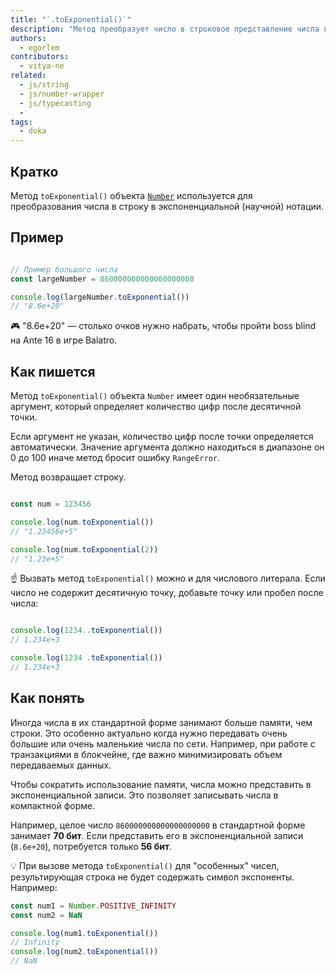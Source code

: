 ```yaml
---
title: "`.toExponential()`"
description: "Метод преобразует число в строковое представление числа в экспоненциальной записи"
authors:
  - egorlem
contributors:
  - vitya-ne
related:
  - js/string
  - js/number-wrapper
  - js/typecasting
  -
tags:
  - doka
---
```


## Кратко

Метод `toExponential()` объекта [`Number`](/js/number-wrapper/) используется для преобразования числа в строку в экспоненциальной (научной) нотации.

## Пример

```js

// Пример большого числа
const largeNumber = 860000000000000000000

console.log(largeNumber.toExponential())
// "8.6e+20"
```

<aside>

🎮 "8.6e+20" — столько очков нужно набрать, чтобы пройти boss blind на Ante 16 в игре Balatro.

</aside>


## Как пишется

Метод `toExponential()` объекта `Number` имеет один необязательные аргумент, который определяет количество цифр после десятичной точки.

Если аргумент не указан, количество цифр после точки определяется автоматически. Значение аргумента должно находиться в диапазоне он 0 до 100 иначе метод бросит ошибку `RangeError`.

Метод возвращает строку.

```js

const num = 123456

console.log(num.toExponential())
// "1.23456e+5"

console.log(num.toExponential(2))
// "1.23e+5"

```

☝️ Вызвать метод `toExponential()` можно и для числового литерала. Если число не содержит десятичную точку, добавьте точку или пробел после числа:

```js

console.log(1234..toExponential())
// 1.234e+3

console.log(1234 .toExponential())
// 1.234e+3
```


## Как понять

Иногда числа в их стандартной форме занимают больше памяти, чем строки. Это особенно актуально когда нужно передавать очень большие или очень маленькие числа по сети. Например, при работе с транзакциями в блокчейне, где важно минимизировать объем передаваемых данных.

Чтобы сократить использование памяти, числа можно представить в экспоненциальной записи. Это позволяет записывать числа в компактной форме.

Например, целое число `860000000000000000000` в стандартной форме занимает **70 бит**. Если представить его в экспоненциальной записи (`8.6e+20`), потребуется только **56 бит**.

💡 При вызове метода `toExponential()` для "особенных" чисел, результирующая строка не будет содержать символ экспоненты. Например:

```js
const num1 = Number.POSITIVE_INFINITY
const num2 = NaN

console.log(num1.toExponential())
// Infinity
console.log(num2.toExponential())
// NaN
```
